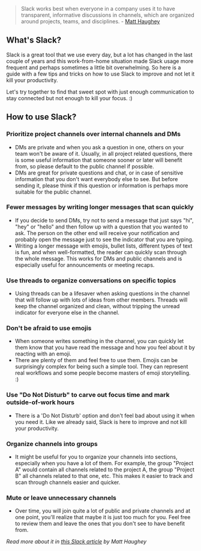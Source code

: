 > Slack works best when everyone in a company uses it to have transparent, informative discussions in channels, which are organized around projects, teams, and disciplines. - [Matt Haughey](https://slack.com/blog/collaboration/etiquette-tips-in-slack)

## What's Slack?

Slack is a great tool that we use every day, but a lot has changed in the last couple of years and this work-from-home situation made Slack usage more frequent and perhaps sometimes a little bit overwhelming. 
So here is a guide with a few tips and tricks on how to use Slack to improve and not let it kill your productivity. 

Let's try together to find that sweet spot with just enough communication to stay connected but not enough to kill your focus. :) 

## How to use Slack?

### Prioritize project channels over internal channels and DMs

- DMs are private and when you ask a question in one, others on your team won't be aware of it. Usually, in all project related questions, there is some useful information that someone sooner or later will benefit from, so please default to the public channel if possible. 
- DMs are great for private questions and chat, or in case of sensitive information that you don't want everybody else to see. But before sending it, please think if this question or information is perhaps more suitable for the public channel. 

### Fewer messages by writing longer messages that scan quickly

- If you decide to send DMs, try not to send a message that just says "hi", "hey" or "hello" and then follow up with a question that you wanted to ask. The person on the other end will receive your notification and probably open the message just to see the indicator that you are typing. 
- Writing a longer message with emojis, bullet lists, different types of text is fun, and when well-formatted, the reader can quickly scan through the whole message. This works for DMs and public channels and is especially useful for announcements or meeting recaps. 

### Use threads to organize conversations on specific topics

- Using threads can be a lifesaver when asking questions in the channel that will follow up with lots of ideas from other members. Threads will keep the channel organized and clean, without tripping the unread indicator for everyone else in the channel.

### Don't be afraid to use emojis

- When someone writes something in the channel, you can quickly let them know that you have read the message and how you feel about it by reacting with an emoji.
- There are plenty of them and feel free to use them. Emojis can be surprisingly complex for being such a simple tool. They can represent real workflows and some people become masters of emoji storytelling. :) 

### Use "Do Not Disturb" to carve out focus time and mark outside-of-work hours

- There is a 'Do Not Disturb' option and don't feel bad about using it when you need it. Like we already said, Slack is here to improve and not kill your productivity. 

### Organize channels into groups

- It might be useful for you to organize your channels into sections, especially when you have a lot of them. For example, the group "Project A" would contain all channels related to the project A, the group "Project B" all channels related to that one, etc. This makes it easier to track and scan through channels easier and quicker.

### Mute or leave unnecessary channels

- Over time, you will join quite a lot of public and private channels and at one point, you'll realize that maybe it is just too much for you. Feel free to review them and leave the ones that you don't see to have benefit from.


*Read more about it in [this Slack article](https://slack.com/blog/collaboration/etiquette-tips-in-slack) by Matt Haughey*
